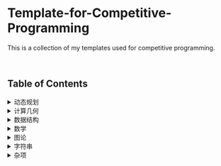 # Template-for-Competitive-Programming
 This is a collection of my templates used for competitive programming.

<br>

## Table of Contents

<details>
    <summary> 动态规划 </summary>
	<ul>
        <li>背包问题</li>
        <li>最长公共子序列</li>
        <li>最长上升子序列</li>
        <li>四边形不等式优化</li>
    </ul>
</details>
<details>
    <summary>计算几何</summary>
    <ul>
        <li>二维计算几何集合</li>
        <li>凸包</li>
        <li>旋转卡壳</li>
        <li>半平面交</li>
        <li>反演变换</li>
        <li>扫描线</li>
        <li>平面最近点对</li>
        <li>圆的面积并</li>
        <li>最小圆覆盖</li>
        <li>Delaunay三角剖分</li>
        <li>三维基础</li>
        <li>三维凸包</li>
    </ul>
</details>
<details>
    <summary>数据结构</summary>
    <ul>
        <li>并查集</li>
        <li>ST表</li>
        <li>左偏树</li>
        <li>树状数组</li>
        <li>线段树</li>
        <li>Splay</li>
        <li>无旋Treap</li>
        <li>带修改主席树</li>
        <li>分块</li>
        <li>莫队</li>
        <li>树上莫队</li>
        <li>主席树</li>
        <li>可持久化线段树</li>
        <li>可持久化平衡树</li>
        <li>可持久化并查集</li>
        <li>李超线段树</li>
    </ul>
</details><details>
    <summary>数学</summary>
    <ul>
        <li>
        	多项式
            <ul>
            <li>快速傅立叶变换</li>
            <li>快速数论变换</li>
            <li>拉格朗日插值</li>
            </ul>
        </li>
        <li>
            数论
        	<ul>
            <li>筛法</li>
            <li>最大公因数 最小公倍数</li>
            <li>乘法逆元</li>
            <li>费马小定理 欧拉定理</li>
            <li>同余</li>
            <li>中国剩余定理</li>
            <li>卢卡斯定理</li>
            <li>原根</li>
            <li>数论函数</li>
            <li>杜教筛</li>
            <li>反演原理</li>
            <li>二次互反律</li>
            <li>二次剩余</li>
            <li>N次剩余</li>
            <li>BSGS</li>
            <li>Miller-Rabin素性测试</li>
            <li>Pollard-Rho大数分解</li>
        	</ul>
        </li>
        <li>
        	线性代数
        	<ul>
            <li>矩阵</li>
            <li>高斯消元</li>
            <li>线性基</li>
	        </ul>
        </li>
        <li>
        	组合数学
            <ul>
            <li>常见实例</li>
            <li>生成排列/组合</li>
            <li>二项式系数</li>
            <li>卡特兰数</li>
            <li>康托展开</li>
            <li>欧拉数</li>
            <li>斯特林数</li>
            </ul>
        </li>
        <li>
        	其他数学
            <ul>
            <li>快速幂 快速乘</li>
            <li>自适应辛普森积分</li>
            </ul>
        </li>
    </ul>
</details>
<details>
    <summary>图论</summary>
    <ul>
        <li>树的直径</li>
        <li>树的重心</li>
        <li>树的最小支配集</li>
        <li>树哈希</li>
        <li>最近公共祖先</li>
        <li>虚树</li>
        <li>树上启发式合并</li>
        <li>树链剖分</li>
        <li>点分治</li>
        <li>动态树</li>
        <li>Prüfer序列</li>
        <li>生成树</li>
        <li>最小树形图</li>
        <li>拓扑排序</li>
        <li>最短路</li>
        <li>判负环</li>
        <li>2-SAT</li>
        <li>差分约束</li>
        <li>欧拉路</li>
        <li>Tarjan相关</li>
        <li>斯坦纳树</li>
        <li>二分图最大匹配</li>
        <li>二分图最大权匹配</li>
        <li>一般图最大匹配</li>
        <li>最大流</li>
        <li>费用流</li>
        <li>上下界网络流</li>
    </ul>
</details>
<details>
    <summary>字符串</summary>
    <ul>
        <li>字典树</li>
        <li>字符串哈希</li>
        <li>KMP</li>
        <li>AC自动机</li>
    </ul>
</details>
<details>
    <summary>杂项</summary>
    <ul>
        <li>__builtin__</li>
        <li>读入优化</li>
        <li>高精度</li>
        <li>归并排序</li>
        <li>模拟退火</li>
        <li>逆序对</li>
        <li>三分法</li>
        <li>CDQ分治 偏序问题</li>
        <li>杂项</li>
    </ul>
</details>

